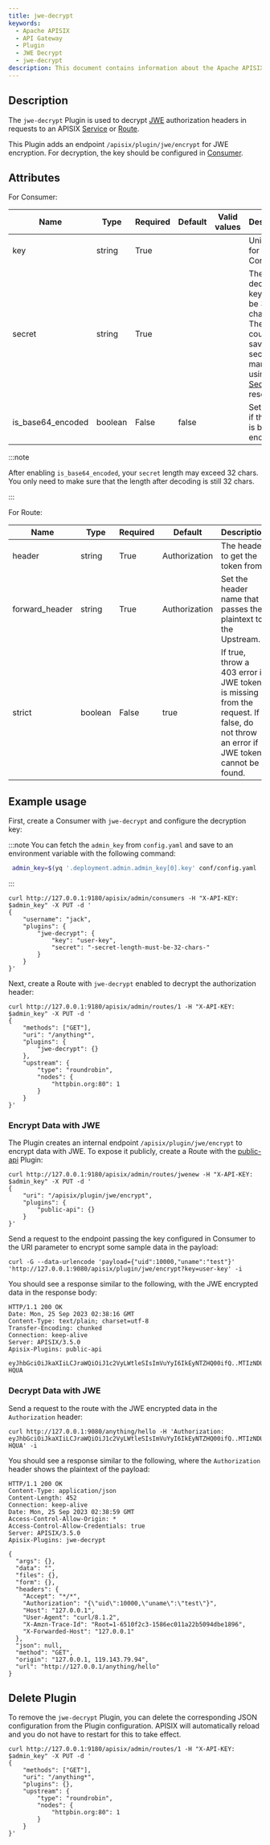 ```yaml
---
title: jwe-decrypt
keywords:
  - Apache APISIX
  - API Gateway
  - Plugin
  - JWE Decrypt
  - jwe-decrypt
description: This document contains information about the Apache APISIX jwe-decrypt Plugin.
---
```


<!--
#
# Licensed to the Apache Software Foundation (ASF) under one or more
# contributor license agreements.  See the NOTICE file distributed with
# this work for additional information regarding copyright ownership.
# The ASF licenses this file to You under the Apache License, Version 2.0
# (the "License"); you may not use this file except in compliance with
# the License.  You may obtain a copy of the License at
#
#     http://www.apache.org/licenses/LICENSE-2.0
#
# Unless required by applicable law or agreed to in writing, software
# distributed under the License is distributed on an "AS IS" BASIS,
# WITHOUT WARRANTIES OR CONDITIONS OF ANY KIND, either express or implied.
# See the License for the specific language governing permissions and
# limitations under the License.
#
-->

## Description

The `jwe-decrypt` Plugin is used to decrypt [JWE](https://datatracker.ietf.org/doc/html/rfc7516) authorization headers in requests to an APISIX [Service](../terminology/service.md) or [Route](../terminology/route.md).

This Plugin adds an endpoint `/apisix/plugin/jwe/encrypt` for JWE encryption. For decryption, the key should be configured in [Consumer](../terminology/consumer.md).

## Attributes

For Consumer:

| Name          | Type    | Required                                              | Default | Valid values                | Description                                                                                                                                  |
|---------------|---------|-------------------------------------------------------|---------|-----------------------------|----------------------------------------------------------------------------------------------------------------------------------------------|
| key           | string  | True                                                  |         |                             | Unique key for a Consumer.                                                                                                                   |
| secret        | string  | True                                                 |         |                             | The decryption key. Must be 32 characters. The key could be saved in a secret manager using the [Secret](../terminology/secret.md) resource. |
| is_base64_encoded | boolean | False                                                 | false   |                             | Set to true if the secret is base64 encoded.                                                                                                 |

:::note

After enabling `is_base64_encoded`, your `secret` length may exceed 32 chars. You only need to make sure that the length after decoding is still 32 chars.

:::

For Route:

| Name   | Type   | Required | Default       | Description                                                         |
|--------|--------|----------|---------------|---------------------------------------------------------------------|
| header | string | True    | Authorization | The header to get the token from.                                   |
| forward_header | string | True     | Authorization  | Set the header name that passes the plaintext to the Upstream.   |
| strict | boolean | False     | true  | If true, throw a 403 error if JWE token is missing from the request. If false, do not throw an error if JWE token cannot be found.  |

## Example usage

First, create a Consumer with `jwe-decrypt` and configure the decryption key:

:::note
You can fetch the `admin_key` from `config.yaml` and save to an environment variable with the following command:

```bash
 admin_key=$(yq '.deployment.admin.admin_key[0].key' conf/config.yaml | sed 's/"//g')
```

:::

```shell
curl http://127.0.0.1:9180/apisix/admin/consumers -H "X-API-KEY: $admin_key" -X PUT -d '
{
    "username": "jack",
    "plugins": {
        "jwe-decrypt": {
            "key": "user-key",
            "secret": "-secret-length-must-be-32-chars-"
        }
    }
}'
```

Next, create a Route with `jwe-decrypt` enabled to decrypt the authorization header:

```shell
curl http://127.0.0.1:9180/apisix/admin/routes/1 -H "X-API-KEY: $admin_key" -X PUT -d '
{
    "methods": ["GET"],
    "uri": "/anything*",
    "plugins": {
        "jwe-decrypt": {}
    },
    "upstream": {
        "type": "roundrobin",
        "nodes": {
            "httpbin.org:80": 1
        }
    }
}'
```

### Encrypt Data with JWE

The Plugin creates an internal endpoint `/apisix/plugin/jwe/encrypt` to encrypt data with JWE. To expose it publicly, create a Route with the [public-api](public-api.md) Plugin:

```shell
curl http://127.0.0.1:9180/apisix/admin/routes/jwenew -H "X-API-KEY: $admin_key" -X PUT -d '
{
    "uri": "/apisix/plugin/jwe/encrypt",
    "plugins": {
        "public-api": {}
    }
}'
```

Send a request to the endpoint passing the key configured in Consumer to the URI parameter to encrypt some sample data in the payload:

```shell
curl -G --data-urlencode 'payload={"uid":10000,"uname":"test"}' 'http://127.0.0.1:9080/apisix/plugin/jwe/encrypt?key=user-key' -i
```

You should see a response similar to the following, with the JWE encrypted data in the response body:

```
HTTP/1.1 200 OK
Date: Mon, 25 Sep 2023 02:38:16 GMT
Content-Type: text/plain; charset=utf-8
Transfer-Encoding: chunked
Connection: keep-alive
Server: APISIX/3.5.0
Apisix-Plugins: public-api

eyJhbGciOiJkaXIiLCJraWQiOiJ1c2VyLWtleSIsImVuYyI6IkEyNTZHQ00ifQ..MTIzNDU2Nzg5MDEy.hfzMJ0YfmbMcJ0ojgv4PYAHxPjlgMivmv35MiA.7nilnBt2dxLR_O6kf-HQUA
```

### Decrypt Data with JWE

Send a request to the route with the JWE encrypted data in the `Authorization` header:

```shell
curl http://127.0.0.1:9080/anything/hello -H 'Authorization: eyJhbGciOiJkaXIiLCJraWQiOiJ1c2VyLWtleSIsImVuYyI6IkEyNTZHQ00ifQ..MTIzNDU2Nzg5MDEy.hfzMJ0YfmbMcJ0ojgv4PYAHxPjlgMivmv35MiA.7nilnBt2dxLR_O6kf-HQUA' -i
```

You should see a response similar to the following, where the `Authorization` header shows the plaintext of the payload:

```
HTTP/1.1 200 OK
Content-Type: application/json
Content-Length: 452
Connection: keep-alive
Date: Mon, 25 Sep 2023 02:38:59 GMT
Access-Control-Allow-Origin: *
Access-Control-Allow-Credentials: true
Server: APISIX/3.5.0
Apisix-Plugins: jwe-decrypt

{
  "args": {},
  "data": "",
  "files": {},
  "form": {},
  "headers": {
    "Accept": "*/*",
    "Authorization": "{\"uid\":10000,\"uname\":\"test\"}",
    "Host": "127.0.0.1",
    "User-Agent": "curl/8.1.2",
    "X-Amzn-Trace-Id": "Root=1-6510f2c3-1586ec011a22b5094dbe1896",
    "X-Forwarded-Host": "127.0.0.1"
  },
  "json": null,
  "method": "GET",
  "origin": "127.0.0.1, 119.143.79.94",
  "url": "http://127.0.0.1/anything/hello"
}
```

## Delete Plugin

To remove the `jwe-decrypt` Plugin, you can delete the corresponding JSON configuration from the Plugin configuration. APISIX will automatically reload and you do not have to restart for this to take effect.

```shell
curl http://127.0.0.1:9180/apisix/admin/routes/1 -H "X-API-KEY: $admin_key" -X PUT -d '
{
    "methods": ["GET"],
    "uri": "/anything*",
    "plugins": {},
    "upstream": {
        "type": "roundrobin",
        "nodes": {
            "httpbin.org:80": 1
        }
    }
}'
```
